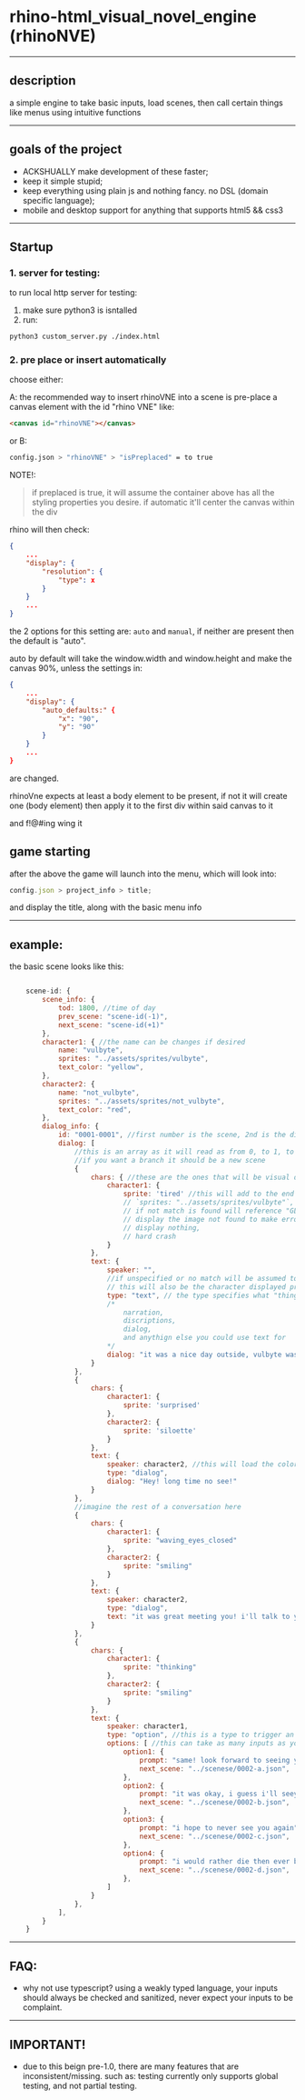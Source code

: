 # rhino-html_visual_novel_engine (rhinoNVE)

---

## description

a simple engine to take basic inputs, load scenes, then call certain things like menus using intuitive functions

---

## goals of the project

- ACKSHUALLY make development of these faster;
- keep it simple stupid;
- keep everything using plain js and nothing fancy. no DSL (domain specific language);
- mobile and desktop support for anything that supports html5 && css3

---

## Startup

### 1. server for testing:

to run local http server for testing:

1. make sure python3 is isntalled
2. run:

```bash
python3 custom_server.py ./index.html
```

### 2. pre place or insert automatically

choose either:

A:
the recommended way to insert rhinoVNE into a scene is pre-place a canvas element with the id "rhino VNE" like:

```html
<canvas id="rhinoVNE"></canvas>
```

or B:

```bash
config.json > "rhinoVNE" > "isPreplaced" = to true
```

NOTE!:

> if preplaced is true, it will assume the container above has all the styling properties you desire. if automatic it'll center the canvas within the div

rhino will then check:

```json
{
    ...
    "display": {
        "resolution": {
            "type": x
        }
    }
    ...
}
```

the 2 options for this setting are:
`auto` and `manual`, if neither are present then the default is "auto".

auto by default will take the window.width and window.height and make the canvas 90%, unless the settings in:

```json
{
    ...
    "display": {
        "auto_defaults:" {
            "x": "90",
            "y": "90"
        }
    }
    ...
}
```

are changed.

rhinoVne expects at least a body element to be present,
if not it will create one (body element) then apply it to the first div within said canvas to it

and f!@#ing wing it

## game starting

after the above the game will launch into the menu, which will look into:

```js
config.json > project_info > title;
```

and display the title, along with the basic menu info

---

## example:

the basic scene looks like this:

```js

    scene-id: {
        scene_info: {
            tod: 1800, //time of day
            prev_scene: "scene-id(-1)",
            next_scene: "scene-id(+1)"
        },
        character1: { //the name can be changes if desired
            name: "vulbyte",
            sprites: "../assets/sprites/vulbyte",
            text_color: "yellow",
        },
        character2: {
            name: "not_vulbyte",
            sprites: "../assets/sprites/not_vulbyte",
            text_color: "red",
        },
        dialog_info: {
            id: "0001-0001", //first number is the scene, 2nd is the dialog number of said scene
            dialog: [
                //this is an array as it will read as from 0, to 1, to 2, and so on.
                //if you want a branch it should be a new scene
                {
                    chars: { //these are the ones that will be visual during the current text box, if they're not listed they will be ignored
                        character1: {
                            sprite: 'tired' //this will add to the end of:
                            // `sprites: "../assets/sprites/vulbyte"`, changing the value to "../assets/sprites/vulbyte/tired", and will attempt to load a file of: gif, svg, png, jpeg, then webp in that order.
                            // if not match is found will reference "GLOBAL_SETTINGS.display_fallback" to determine which of the 3 error types to do:
                            // display the image not found to make error obvious (default),
                            // display nothing,
                            // hard crash
                        }
                    },
                    text: {
                        speaker: "",
                        //if unspecified or no match will be assumed to be a narrator/internal thought.
                        // this will also be the character displayed prominently, if not the "inactive effects" will be applied to all
                        type: "text", // the type specifies what "thing" will be loaded. in this example it's text, which can be used for a range of things such as:
                        /*
                            narration,
                            discriptions,
                            dialog,
                            and anythign else you could use text for
                        */
                        dialog: "it was a nice day outside, vulbyte was getting groceries"
                    }
                },
                {
                    chars: {
                        character1: {
                            sprite: 'surprised'
                        },
                        character2: {
                            sprite: 'siloette'
                        }
                    },
                    text: {
                        speaker: character2, //this will load the color of their text, but not the sprite
                        type: "dialog",
                        dialog: "Hey! long time no see!"
                    }
                },
                //imagine the rest of a conversation here
                {
                    chars: {
                        character1: {
                            sprite: "waving_eyes_closed"
                        },
                        character2: {
                            sprite: "smiling"
                        }
                    },
                    text: {
                        speaker: character2,
                        type: "dialog",
                        text: "it was great meeting you! i'll talk to you later!"
                    }
                },
                {
                    chars: {
                        character1: {
                            sprite: "thinking"
                        },
                        character2: {
                            sprite: "smiling"
                        }
                    },
                    text: {
                        speaker: character1,
                        type: "option", //this is a type to trigger an option, you can use this for dialog, options, choices, etcetc
                        options: [ //this can take as many inputs as you like and will generatively fill these in, tho the ui is only designed to ever support upto 4 options, so any more will create a scrolling option box which is NOT recommended
                            option1: {
                                prompt: "same! look forward to seeing you sometime soon!",
                                next_scene: "../scenese/0002-a.json",
                            },
                            option2: {
                                prompt: "it was okay, i guess i'll seeya around",
                                next_scene: "../scenese/0002-b.json",
                            },
                            option3: {
                                prompt: "i hope to never see you again",
                                next_scene: "../scenese/0002-c.json",
                            },
                            option4: {
                                prompt: "i would rather die then ever be in the same room as you again",
                                next_scene: "../scenese/0002-d.json",
                            },
                        ]
                    }
                },
            ],
        }
    }
```

---

## FAQ:

- why not use typescript?
  using a weakly typed language, your inputs should always be checked and sanitized, never expect your inputs to be complaint.

---

## IMPORTANT!

- due to this beign pre-1.0, there are many features that are inconsistent/missing. such as: testing currently only supports global testing, and not partial testing.
